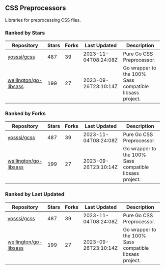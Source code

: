 ## CSS Preprocessors

Libraries for preprocessing CSS files.

### Ranked by Stars

| Repository | Stars | Forks | Last Updated | Description | 
|------------|-------|-------|--------------|-------------|
| [yosssi/gcss](https://github.com/yosssi/gcss) | 487 | 39 | 2023-11-04T08:24:08Z |  Pure Go CSS Preprocessor. |
| [wellington/go-libsass](https://github.com/wellington/go-libsass) | 199 | 27 | 2023-09-26T23:10:14Z |  Go wrapper to the 100% Sass compatible libsass project. |

### Ranked by Forks

| Repository | Stars | Forks | Last Updated | Description | 
|------------|-------|-------|--------------|-------------|
| [yosssi/gcss](https://github.com/yosssi/gcss) | 487 | 39 | 2023-11-04T08:24:08Z |  Pure Go CSS Preprocessor. |
| [wellington/go-libsass](https://github.com/wellington/go-libsass) | 199 | 27 | 2023-09-26T23:10:14Z |  Go wrapper to the 100% Sass compatible libsass project. |

### Ranked by Last Updated

| Repository | Stars | Forks | Last Updated | Description | 
|------------|-------|-------|--------------|-------------|
| [yosssi/gcss](https://github.com/yosssi/gcss) | 487 | 39 | 2023-11-04T08:24:08Z |  Pure Go CSS Preprocessor. |
| [wellington/go-libsass](https://github.com/wellington/go-libsass) | 199 | 27 | 2023-09-26T23:10:14Z |  Go wrapper to the 100% Sass compatible libsass project. |

